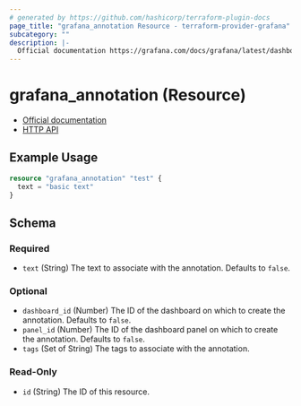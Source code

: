 ```yaml
---
# generated by https://github.com/hashicorp/terraform-plugin-docs
page_title: "grafana_annotation Resource - terraform-provider-grafana"
subcategory: ""
description: |-
  Official documentation https://grafana.com/docs/grafana/latest/dashboards/annotations/HTTP API https://grafana.com/docs/grafana/latest/http_api/annotations/
---
```


# grafana_annotation (Resource)

* [Official documentation](https://grafana.com/docs/grafana/latest/dashboards/annotations/)
* [HTTP API](https://grafana.com/docs/grafana/latest/http_api/annotations/)

## Example Usage

```terraform
resource "grafana_annotation" "test" {
  text = "basic text"
}
```

<!-- schema generated by tfplugindocs -->
## Schema

### Required

- `text` (String) The text to associate with the annotation. Defaults to `false`.

### Optional

- `dashboard_id` (Number) The ID of the dashboard on which to create the annotation. Defaults to `false`.
- `panel_id` (Number) The ID of the dashboard panel on which to create the annotation. Defaults to `false`.
- `tags` (Set of String) The tags to associate with the annotation.

### Read-Only

- `id` (String) The ID of this resource.



